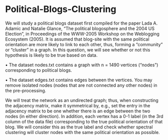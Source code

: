 # Political-Blogs-Clustering
We will study a political blogs dataset first compiled for the paper Lada A. Adamic and Natalie Glance, “The political blogosphere and the 2004 US Election”, in Proceedings of the WWW-2005 Workshop on the Weblogging Ecosystem (2005). It is assumed that blog-site with the same political orientation are more likely to link to each other, thus, forming a “community” or “cluster” in a graph. In this question, we will see whether or not this hypothesis is likely to be true based on data.

• The dataset nodes.txt contains a graph with n = 1490 vertices (“nodes”) corresponding to political blogs.

• The dataset edges.txt contains edges between the vertices. You may remove isolated nodes (nodes that are not connected any other nodes) in the pre-processing.

We will treat the network as an undirected graph; thus, when constructing the adjacency matrix, make it symmetrical by, e.g., set the entry in the adjacency matrix to be one whether there is an edge between the two nodes (in either direction). In addition, each vertex has a 0-1 label (in the 3rd column of the data file) corresponding to the true political orientation of that blog. We will consider this as the true label and check whether spectral clustering will cluster nodes with the same political orientation as possible.
